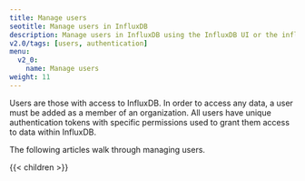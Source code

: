 ```yaml
---
title: Manage users
seotitle: Manage users in InfluxDB
description: Manage users in InfluxDB using the InfluxDB UI or the influx CLI.
v2.0/tags: [users, authentication]
menu:
  v2_0:
    name: Manage users
weight: 11
---
```


Users are those with access to InfluxDB.
In order to access any data, a user must be added as a member of an organization.
All users have unique authentication tokens with specific permissions used to grant them access to data within InfluxDB.

The following articles walk through managing users.

{{< children >}}
